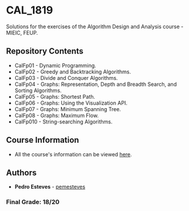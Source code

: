 # CAL_1819

Solutions for the exercises of the Algorithm Design and Analysis course - MIEIC, FEUP.

## Repository Contents

*	CalFp01 - Dynamic Programming.
*	CalFp02 - Greedy and Backtracking Algorithms.
*	CalFp03 - Divide and Conquer Algorithms.
*	CalFp04 - Graphs: Representation, Depth and Breadth Search, and Sorting Algorithms.
*	CalFp05 - Graphs: Shortest Path.
*	CalFp06 - Graphs: Using the Visualization API.
*	CalFp07 - Graphs: Minimum Spanning Tree.
*	CalFp08 - Graphs: Maximum Flow.
*	CalFp010 - String-searching Algorithms.

## Course Information

* All the course's information can be viewed [here](https://sigarra.up.pt/feup/en/ucurr_geral.ficha_uc_view?pv_ocorrencia_id=419999).

## Authors

* **Pedro Esteves** - [pemesteves](https://github.com/pemesteves) 

### **Final Grade:** 18/20
